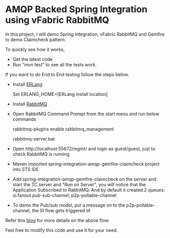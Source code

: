 AMQP Backed Spring Integration using vFabric RabbitMQ 
=====================================================

In this project, I will demo Spring Integration, vFabric RabbitMQ and Gemfire to demo Claimcheck pattern. 

To quickly see how it works,

* Get the latest code
* Run "mvn test" to see all the tests work. 

If you want to do End to End testing follow the steps below.
* Install [ERLang](http://www.erlang.org/download/otp_win32_R15B02.exe)

	Set ERLANG_HOME=[ERLang install location]

* Install [RabbitMQ](http://www.rabbitmq.com/releases/rabbitmq-server/v2.8.7/rabbitmq-server-2.8.7.exe) 
* Open RabbitMQ Command Prompt from the start menu and run below commands

	rabbitmq-plugins enable rabbitmq_management

	rabbitmq-server.bat

* Open http://localhost:55672/mgmt/ and login as guest/guest, just to check RabbitMQ is running
* Maven imported spring-integration-amqp-gemfire-claimcheck project into STS IDE 
* Add spring-integration-amqp-gemfire-claimcheck on the server and start the TC server and "Run on Server", you will notice that the Application Subscribed to RabbitMQ. And by default it created 2 queues: si.fanout.pub-sub-channel, p2p-pollable-channel
* To demo the Pub/sub model, put a message on to the p2p-pollable-channel, the SI flow gets triggered of

Refer this [blog](http://krishnasblog.com/) for more details on the above flow.

Feel free to modify this code and use it for your need. 
